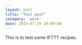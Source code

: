 ```yaml
---
layout: post
title: "Test post"
category: 'work'
date: 2015-07-29 20:00:00
---
```


This is to test some IFTTT recipes.